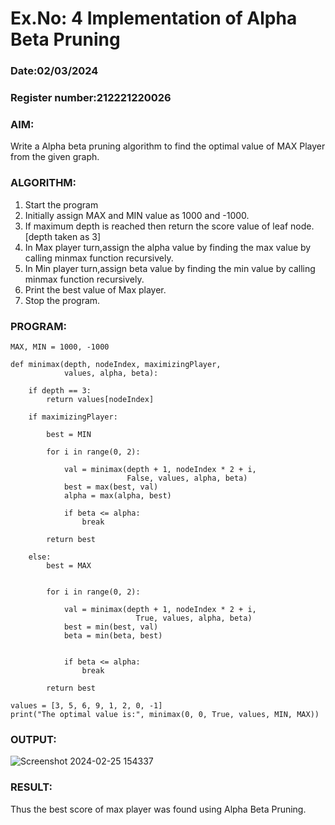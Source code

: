 # Ex.No: 4   Implementation of Alpha Beta Pruning 
### Date:02/03/2024                                                                            
### Register number:212221220026 
### AIM: 
Write a Alpha beta pruning algorithm to find the optimal value of MAX Player from the given graph.
### ALGORITHM:
1. Start the program
2. Initially  assign MAX and MIN value as 1000 and -1000.
3.  If maximum depth is reached then return the score value of leaf node. [depth taken as 3]
4.  In Max player turn,assign the alpha value by finding the max value by calling minmax function recursively.
5.  In Min player turn,assign beta value by finding the min value by calling minmax function recursively.
6.  Print the best value of Max player.
7.  Stop the program. 

### PROGRAM:
```
MAX, MIN = 1000, -1000
 
def minimax(depth, nodeIndex, maximizingPlayer,
            values, alpha, beta):
  
    if depth == 3:
        return values[nodeIndex]
 
    if maximizingPlayer:
      
        best = MIN
 
        for i in range(0, 2):
             
            val = minimax(depth + 1, nodeIndex * 2 + i,
                          False, values, alpha, beta)
            best = max(best, val)
            alpha = max(alpha, best)
 
            if beta <= alpha:
                break
          
        return best
      
    else:
        best = MAX
 
       
        for i in range(0, 2):
          
            val = minimax(depth + 1, nodeIndex * 2 + i,
                            True, values, alpha, beta)
            best = min(best, val)
            beta = min(beta, best)
 
      
            if beta <= alpha:
                break
          
        return best
      
values = [3, 5, 6, 9, 1, 2, 0, -1] 
print("The optimal value is:", minimax(0, 0, True, values, MIN, MAX))
```

### OUTPUT:

![Screenshot 2024-02-25 154337](https://github.com/KATHIR1611/AI_Lab_2023-24/assets/128135186/ded4cbdb-b8d2-44e2-b045-86bfe72f73bc)



### RESULT:
Thus the best score of max player was found using Alpha Beta Pruning.
